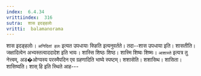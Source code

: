 ```yaml
---
index:  6.4.34
vrittiindex:  316
sutra:  शास इदङ्हलोः
vritti:  balamanorama 
---
```


शास इदङ्हलोः। `अनिदितां हलः` इत्यत उपधायाः क्ङिति इत्यनुवर्तते। तदा--शास उपधाया इति। शासतीति। जक्षादित्वेन अभ्यस्तत्वाददादेश इति भावः। शास्सि शिष्ठः शिष्ठ। शास्मि शिष्वः शिष्मः। `आशास्ते` इत्यत्र तु नेत्त्वम्, अड�ओग्यस्य परस्मैपदिन एव ग्रहणादिति भाष्ये स्पष्टम्। शशासेति। शशासिथ। शासिता। शासिष्यति। शास् हि इति स्थिते आह---

